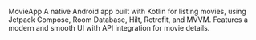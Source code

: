 MovieApp
A native Android app built with Kotlin for listing movies, using Jetpack Compose, Room Database, Hilt, Retrofit, and MVVM. Features a modern and smooth UI with API integration for movie details.